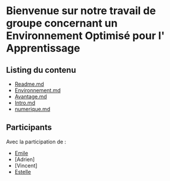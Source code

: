 # Bienvenue sur notre travail de groupe concernant un Environnement Optimisé pour l' Apprentissage

## Listing du contenu

- [Readme.md](Readme.md)
- [Environnement.md](environnement.md)
- [Avantage.md](avantage.md)
- [Intro.md](intro.md)
- [numerique.md](numerique.md)

## Participants

Avec la participation de : 
- [Emile](https://github.com/emilemarkus/)
- [Adrien]
- [Vincent]
- [Estelle](https://github.com/BacqEstelle/)
